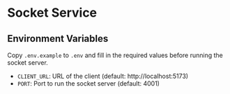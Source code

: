 # Socket Service

## Environment Variables

Copy `.env.example` to `.env` and fill in the required values before running the socket server.

- `CLIENT_URL`: URL of the client (default: http://localhost:5173)
- `PORT`: Port to run the socket server (default: 4001) 